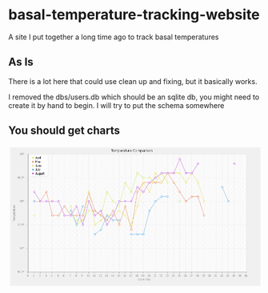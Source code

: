 # basal-temperature-tracking-website
A site I put together a long time ago to track basal temperatures

## As Is
There is a lot here that could use clean up and fixing, but it basically works.

I removed the dbs/users.db which should be an sqlite db, you might need to create it by hand to begin. I will try to put the schema somewhere

## You should get charts
![example chart](https://raw.githubusercontent.com/martingehrke/basal-temperature-tracking-website/master/charts/example1.png)
